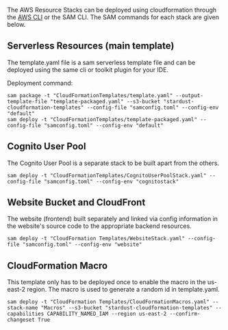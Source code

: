 The AWS Resource Stacks can be deployed using cloudformation through the [AWS CLI](https://docs.aws.amazon.com/cli/latest/reference/cloudformation/deploy/index.html) or the SAM CLI. The SAM commands for each stack are given below.

## Serverless Resources (main template)
The template.yaml file is a sam serverless template file and can be deployed using the same cli or toolkit plugin for
 your IDE.
 
Deployment command: 
```
sam package -t "CloudFormationTemplates/template.yaml" --output-template-file "template-packaged.yaml" --s3-bucket "stardust-cloudformation-templates" --config-file "samconfig.toml" --config-env "default"
sam deploy -t "CloudFormationTemplates/template-packaged.yaml" --config-file "samconfig.toml" --config-env "default"
```

## Cognito User Pool
The Cognito User Pool is a separate stack to be built apart from the others.
```
sam deploy -t "CloudFormationTemplates/CognitoUserPoolStack.yaml" --config-file "samconfig.toml" --config-env "cognitostack"
```

## Website Bucket and CloudFront
The website (frontend) built separately and linked via config information in the website's source code to the appropriate backend resources.
```
sam deploy -t "CloudFormation Templates/WebsiteStack.yaml" --config-file "samconfig.toml" --config-env "website"
```

## CloudFormation Macro
This template only has to be deployed once to enable the macro in the us-east-2 region. The macro is used to generate a random id in template.yaml.
```
sam deploy -t "CloudFormation Templates/CloudFormationMacros.yaml" --stack-name "Macros" --s3-bucket "stardust-cloudformation-templates" --capabilities CAPABILITY_NAMED_IAM --region us-east-2 --confirm-changeset True
```

